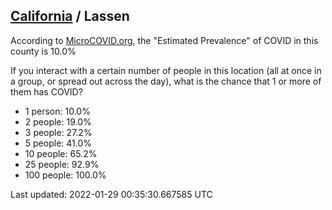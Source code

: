
## [California](/united-states/california) / Lassen

According to [MicroCOVID.org](http://microcovid.org),
the "Estimated Prevalence" of COVID in this county is 10.0%

If you interact with a certain number of people in this location
(all at once in a group, or spread out across the day), what is the chance that
1 or more of them has COVID?

- 1 person: 10.0%
- 2 people: 19.0%
- 3 people: 27.2%
- 5 people: 41.0%
- 10 people: 65.2%
- 25 people: 92.9%
- 100 people: 100.0%

Last updated: 2022-01-29 00:35:30.667585 UTC
